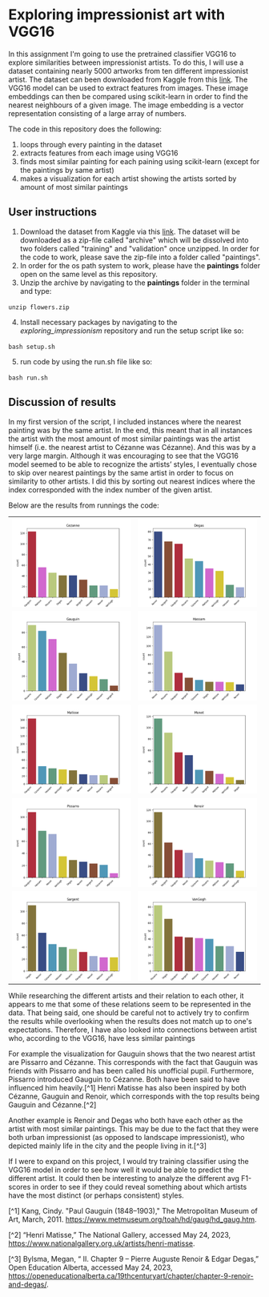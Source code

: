 # Exploring impressionist art with VGG16

In this assignment I'm going to use the pretrained classifier VGG16 to explore similarities between impressionist artists. To do this, I will use a dataset containing nearly 5000 artworks from ten different impressionist artist. The dataset can been downloaded from Kaggle from this [link](https://www.kaggle.com/datasets/delayedkarma/impressionist-classifier-data).
The VGG16 model can be used to extract features from images. These image embeddings can then be compared using scikit-learn in order to find the nearest neighbours of a given image. The image embedding is a vector representation consisting of a large array of numbers. 

The code in this repository does the following: 
1. loops through every painting in the dataset
2. extracts features from each image using VGG16
3. finds most similar painting for each paining using scikit-learn (except for the paintings by same artist)
4. makes a visualization for each artist showing the artists sorted by amount of most similar paintings

## User instructions

1. Download the dataset from Kaggle via this [link](https://www.kaggle.com/datasets/delayedkarma/impressionist-classifier-data). The dataset will be downloaded as a zip-file called "archive" which will be dissolved into two folders called "training" and "validation" once unzipped. In order for the code to work, please save the zip-file into a folder called "paintings". 
2. In order for the os path system to work, please have the **paintings** folder open on the same level as this repository. 
3. Unzip the archive by navigating to the **paintings** folder in the terminal and type:

`unzip flowers.zip`

4. Install necessary packages by navigating to the *exploring_impressionism* repository and run the setup script like so:

`bash setup.sh`

5. run code by using the run.sh file like so:

`bash run.sh`

## Discussion of results

In my first version of the script, I included instances where the nearest painting was by the same artist. In the end, this meant that in all instances the artist with the most amount of most similar paintings was the artist himself (i.e. the nearest artist to Cézanne was Cézanne). And this was by a very large margin. Although it was encouraging to see that the VGG16 model seemed to be able to recognize the artists’ styles, I eventually chose to skip over nearest paintings by the same artist in order to focus on similarity to other artists. I did this by sorting out nearest indices where the index corresponded with the index number of the given artist.

Below are the results from runnings the code:

| | |
| --- | --- |
| ![](/out/Cezanne.png) | ![](/out/Degas.png) |
| ![](/out/Gauguin.png) | ![](/out/Hassam.png) |
| ![](/out/Matisse.png) | ![](/out/Monet.png) |
| ![](/out/Pissarro.png) | ![](/out/Renoir.png) |
| ![](/out/Sargent.png) |![](/out/VanGogh.png) |

While researching the different artists and their relation to each other, it appears to me that some of these relations seem to be represented in the data. That being said, one should be careful not to actively try to confirm the results while overlooking when the results does not match up to one's expectations. Therefore, I have also looked into connections between artist who, according to the VGG16, have less similar paintings

For example the visualization for Gauguin shows that the two nearest artist are Pissarro and Cézanne. This corresponds with the fact that Gauguin was friends with Pissarro and has been called his unofficial pupil. Furthermore, Pissarro introduced Gauguin to Cézanne. Both have been said to have influenced him heavily.[^1] Henri Matisse has also been inspired by both Cézanne, Gauguin and Renoir, which corresponds with the top results being Gauguin and Cézanne.[^2]

Another example is Renoir and Degas who both have each other as the artist with most similar paintings. This may be due to the fact that they were both urban impressionist (as opposed to landscape impressionist), who depicted mainly life in the city and the people living in it.[^3]

If I were to expand on this project, I would try training classifier using the VGG16 model in order to see how well it would be able to predict the different artist. It could then be interesting to analyze the different avg F1-scores in order to see if they could reveal something about which artists have the most distinct (or perhaps consistent) styles. 

[^1] Kang, Cindy. "Paul Gauguin (1848–1903)," The Metropolitan Museum of Art, March, 2011. https://www.metmuseum.org/toah/hd/gaug/hd_gaug.htm.

[^2] “Henri Matisse,” The National Gallery, accessed May 24, 2023, https://www.nationalgallery.org.uk/artists/henri-matisse.

[^3] Bylsma, Megan, “ II. Chapter 9 – Pierre Auguste Renoir & Edgar Degas,” Open Education Alberta, accessed May 24, 2023, https://openeducationalberta.ca/19thcenturyart/chapter/chapter-9-renoir-and-degas/. 




